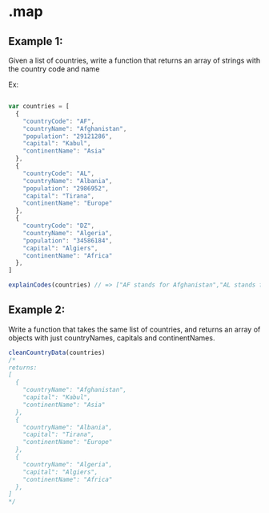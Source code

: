 # .map

## Example 1:

Given a list of countries, write a function that returns an array of strings with the country code and name

Ex:
```javascript

var countries = [
  {
    "countryCode": "AF",
    "countryName": "Afghanistan",
    "population": "29121286",
    "capital": "Kabul",
    "continentName": "Asia"
  },
  {
    "countryCode": "AL",
    "countryName": "Albania",
    "population": "2986952",
    "capital": "Tirana",
    "continentName": "Europe"
  },
  {
    "countryCode": "DZ",
    "countryName": "Algeria",
    "population": "34586184",
    "capital": "Algiers",
    "continentName": "Africa"
  },
]

explainCodes(countries) // => ["AF stands for Afghanistan","AL stands for Albania","DZ stands for Algeria"]
```

## Example 2:
Write a function that takes the same list of countries, and returns an array of objects with just countryNames, capitals and continentNames.

```js
cleanCountryData(countries)
/*
returns:
[
  {
    "countryName": "Afghanistan",
    "capital": "Kabul",
    "continentName": "Asia"
  },
  {
    "countryName": "Albania",
    "capital": "Tirana",
    "continentName": "Europe"
  },
  {
    "countryName": "Algeria",
    "capital": "Algiers",
    "continentName": "Africa"
  },
]
*/

```
